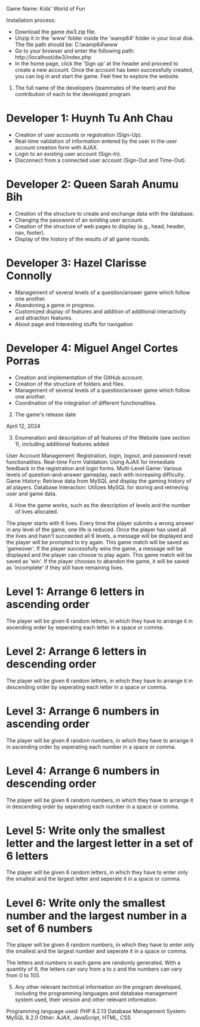 Game Name: Kids' World of Fun

Installation process:

- Download the game dw3.zip file. 
- Unzip it in the 'www' folder inside the 'wamp64' folder in your local disk. The file path should be:
C:\wamp64\www
- Go to your browser and enter the following path: 
http://localhost/dw3/index.php
- In the home page, click the 'Sign up' at the header and proceed to create a new account. Once the account has been successfully created, you can log in and start the game. Feel free to explore the website.

1. The full name of the developers (teammates of the team) and the contribution of each to the developed program.

# Developer 1: Huynh Tu Anh Chau
- Creation of user accounts or registration (Sign-Up).
- Real-time validation of information entered by the user in the user account creation form with AJAX.
- Login to an existing user account (Sign-In).
- Disconnect from a connected user account (Sign-Out and Time-Out).

# Developer 2: Queen Sarah Anumu Bih
- Creation of the structure to create and exchange data with the database.
- Changing the password of an existing user account.
- Creation of the structure of web pages to display (e.g., head, header, nav, footer).
- Display of the history of the results of all game rounds.

# Developer 3: Hazel Clarisse Connolly
- Management of several levels of a question/answer game which follow one another.
- Abandoning a game in progress.
- Customized display of features and addition of additional interactivity and attraction features.
- About page and Interesting stuffs for navigation

# Developer 4: Miguel Angel Cortes Porras
- Creation and implementation of the GitHub account.
- Creation of the structure of folders and files.
- Management of several levels of a question/answer game which follow one another.
- Coordination of the integration of different functionalities.

2. The game's release date

April 12, 2024

3. Enumeration and description of all features of the Website (see section 1), including additional features added

User Account Management: Registration, login, logout, and password reset functionalities.
Real-time Form Validation: Using AJAX for immediate feedback in the registration and login forms.
Multi-Level Game: Various levels of question-and-answer gameplay, each with increasing difficulty.
Game History: Retrieve data from MySQL and display the gaming history of all players.
Database Interaction: Utilizes MySQL for storing and retrieving user and game data.

4. How the game works, such as the description of levels and the number of lives allocated.

The player starts with 6 lives. Every time the player submits a wrong answer in any level of the game, one life is reduced. Once the player has used all the lives and hasn't succeeded all 6 levels, a message will be displayed and the player will be prompted to try again. This game match will be saved as 'gameover'. If the player successfully wins the game, a message will be displayed and the player can choose to play again. This game match will be saved as 'win'. If the player chooses to abandon the game, it will be saved as 'incomplete' if they still have remaining lives.

# Level 1: Arrange 6 letters in ascending order
The player will be given 6 random letters, in which they have to arrange it in ascending order by seperating each letter in a space or comma.

# Level 2: Arrange 6 letters in descending order
The player will be given 6 random letters, in which they have to arrange it in descending order by seperating each letter in a space or comma.

# Level 3: Arrange 6 numbers in ascending order
The player will be given 6 random numbers, in which they have to arrange it in ascending order by seperating each number in a space or comma.

# Level 4: Arrange 6 numbers in descending order
The player will be given 6 random numbers, in which they have to arrange it in descending order by seperating each number in a space or comma.

# Level 5: Write only the smallest letter and the largest letter in a set of 6 letters
The player will be given 6 random letters, in which they have to enter only the smallest and the largest letter and seperate it in a space or comma.

# Level 6: Write only the smallest number and the largest number in a set of 6 numbers
The player will be given 6 random numbers, in which they have to enter only the smallest and the largest number and seperate it in a space or comma.

The letters and numbers in each game are randomly generated. With a quantity of 6, the letters can vary from a to z and the numbers can vary from 0 to 100.

5. Any other relevant technical information on the program developed, including the programming languages and database management system used, their version and other relevant information.

Programming language used: PHP 8.2.13
Database Management System: MySQL 8.2.0
Other: AJAX, JavaScript, HTML, CSS